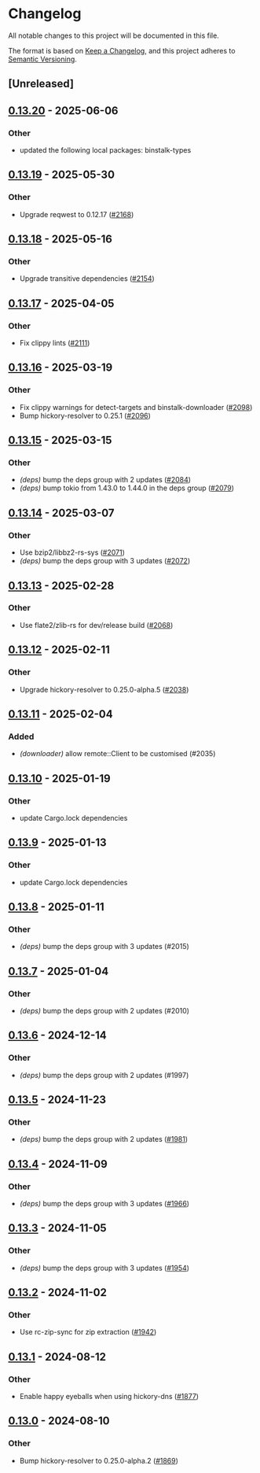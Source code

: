 # Changelog
All notable changes to this project will be documented in this file.

The format is based on [Keep a Changelog](https://keepachangelog.com/en/1.0.0/),
and this project adheres to [Semantic Versioning](https://semver.org/spec/v2.0.0.html).

## [Unreleased]

## [0.13.20](https://github.com/cargo-bins/cargo-binstall/compare/binstalk-downloader-v0.13.19...binstalk-downloader-v0.13.20) - 2025-06-06

### Other

- updated the following local packages: binstalk-types

## [0.13.19](https://github.com/cargo-bins/cargo-binstall/compare/binstalk-downloader-v0.13.18...binstalk-downloader-v0.13.19) - 2025-05-30

### Other

- Upgrade reqwest to 0.12.17 ([#2168](https://github.com/cargo-bins/cargo-binstall/pull/2168))

## [0.13.18](https://github.com/cargo-bins/cargo-binstall/compare/binstalk-downloader-v0.13.17...binstalk-downloader-v0.13.18) - 2025-05-16

### Other

- Upgrade transitive dependencies ([#2154](https://github.com/cargo-bins/cargo-binstall/pull/2154))

## [0.13.17](https://github.com/cargo-bins/cargo-binstall/compare/binstalk-downloader-v0.13.16...binstalk-downloader-v0.13.17) - 2025-04-05

### Other

- Fix clippy lints ([#2111](https://github.com/cargo-bins/cargo-binstall/pull/2111))

## [0.13.16](https://github.com/cargo-bins/cargo-binstall/compare/binstalk-downloader-v0.13.15...binstalk-downloader-v0.13.16) - 2025-03-19

### Other

- Fix clippy warnings for detect-targets and binstalk-downloader ([#2098](https://github.com/cargo-bins/cargo-binstall/pull/2098))
- Bump hickory-resolver to 0.25.1 ([#2096](https://github.com/cargo-bins/cargo-binstall/pull/2096))

## [0.13.15](https://github.com/cargo-bins/cargo-binstall/compare/binstalk-downloader-v0.13.14...binstalk-downloader-v0.13.15) - 2025-03-15

### Other

- *(deps)* bump the deps group with 2 updates ([#2084](https://github.com/cargo-bins/cargo-binstall/pull/2084))
- *(deps)* bump tokio from 1.43.0 to 1.44.0 in the deps group ([#2079](https://github.com/cargo-bins/cargo-binstall/pull/2079))

## [0.13.14](https://github.com/cargo-bins/cargo-binstall/compare/binstalk-downloader-v0.13.13...binstalk-downloader-v0.13.14) - 2025-03-07

### Other

- Use bzip2/libbz2-rs-sys ([#2071](https://github.com/cargo-bins/cargo-binstall/pull/2071))
- *(deps)* bump the deps group with 3 updates ([#2072](https://github.com/cargo-bins/cargo-binstall/pull/2072))

## [0.13.13](https://github.com/cargo-bins/cargo-binstall/compare/binstalk-downloader-v0.13.12...binstalk-downloader-v0.13.13) - 2025-02-28

### Other

- Use flate2/zlib-rs for dev/release build ([#2068](https://github.com/cargo-bins/cargo-binstall/pull/2068))

## [0.13.12](https://github.com/cargo-bins/cargo-binstall/compare/binstalk-downloader-v0.13.11...binstalk-downloader-v0.13.12) - 2025-02-11

### Other

- Upgrade hickory-resolver to 0.25.0-alpha.5 ([#2038](https://github.com/cargo-bins/cargo-binstall/pull/2038))

## [0.13.11](https://github.com/cargo-bins/cargo-binstall/compare/binstalk-downloader-v0.13.10...binstalk-downloader-v0.13.11) - 2025-02-04

### Added

- *(downloader)* allow remote::Client to be customised (#2035)

## [0.13.10](https://github.com/cargo-bins/cargo-binstall/compare/binstalk-downloader-v0.13.9...binstalk-downloader-v0.13.10) - 2025-01-19

### Other

- update Cargo.lock dependencies

## [0.13.9](https://github.com/cargo-bins/cargo-binstall/compare/binstalk-downloader-v0.13.8...binstalk-downloader-v0.13.9) - 2025-01-13

### Other

- update Cargo.lock dependencies

## [0.13.8](https://github.com/cargo-bins/cargo-binstall/compare/binstalk-downloader-v0.13.7...binstalk-downloader-v0.13.8) - 2025-01-11

### Other

- *(deps)* bump the deps group with 3 updates (#2015)

## [0.13.7](https://github.com/cargo-bins/cargo-binstall/compare/binstalk-downloader-v0.13.6...binstalk-downloader-v0.13.7) - 2025-01-04

### Other

- *(deps)* bump the deps group with 2 updates (#2010)

## [0.13.6](https://github.com/cargo-bins/cargo-binstall/compare/binstalk-downloader-v0.13.5...binstalk-downloader-v0.13.6) - 2024-12-14

### Other

- *(deps)* bump the deps group with 2 updates (#1997)

## [0.13.5](https://github.com/cargo-bins/cargo-binstall/compare/binstalk-downloader-v0.13.4...binstalk-downloader-v0.13.5) - 2024-11-23

### Other

- *(deps)* bump the deps group with 2 updates ([#1981](https://github.com/cargo-bins/cargo-binstall/pull/1981))

## [0.13.4](https://github.com/cargo-bins/cargo-binstall/compare/binstalk-downloader-v0.13.3...binstalk-downloader-v0.13.4) - 2024-11-09

### Other

- *(deps)* bump the deps group with 3 updates ([#1966](https://github.com/cargo-bins/cargo-binstall/pull/1966))

## [0.13.3](https://github.com/cargo-bins/cargo-binstall/compare/binstalk-downloader-v0.13.2...binstalk-downloader-v0.13.3) - 2024-11-05

### Other

- *(deps)* bump the deps group with 3 updates ([#1954](https://github.com/cargo-bins/cargo-binstall/pull/1954))

## [0.13.2](https://github.com/cargo-bins/cargo-binstall/compare/binstalk-downloader-v0.13.1...binstalk-downloader-v0.13.2) - 2024-11-02

### Other

- Use rc-zip-sync for zip extraction ([#1942](https://github.com/cargo-bins/cargo-binstall/pull/1942))

## [0.13.1](https://github.com/cargo-bins/cargo-binstall/compare/binstalk-downloader-v0.13.0...binstalk-downloader-v0.13.1) - 2024-08-12

### Other
- Enable happy eyeballs when using hickory-dns ([#1877](https://github.com/cargo-bins/cargo-binstall/pull/1877))

## [0.13.0](https://github.com/cargo-bins/cargo-binstall/compare/binstalk-downloader-v0.12.0...binstalk-downloader-v0.13.0) - 2024-08-10

### Other
- Bump hickory-resolver to 0.25.0-alpha.2 ([#1869](https://github.com/cargo-bins/cargo-binstall/pull/1869))
